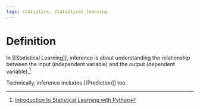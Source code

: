```yaml
---
tags: statistics, statistical_learning
---
```


# Definition

In [[Statistical Learning]], inference is about understanding the relationship between the input (independent variable) and the output (dependent variable).[^1]

Technically, inference includes [[Prediction]] too.

[^1]: [Introduction to Statistical Learning with Python](zotero://open-pdf/library/items/9JTAJ2JI?page=28)